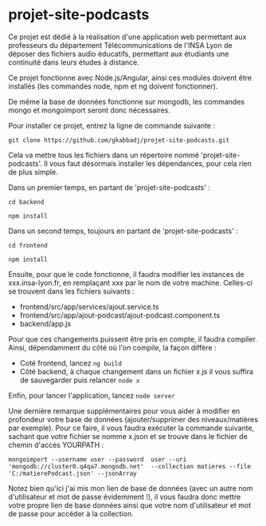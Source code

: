 # projet-site-podcasts

Ce projet est dédié à la 
réalisation d'une application 
web permettant aux professeurs 
du département Télécommunications 
de l'INSA Lyon de déposer des 
fichiers audio éducatifs, 
permettant aux étudiants 
une continuité dans leurs études à distance.

Ce projet fonctionne avec Node.js/Angular, 
ainsi ces modules doivent être 
installés (les commandes node, 
npm et ng doivent fonctionner).

De même la base de données fonctionne
sur mongodb, les commandes mongo 
et mongoimport seront donc nécessaires.

Pour installer ce projet, entrez la
ligne de commande suivante : 

`git clone https://github.com/gkabbadj/projet-site-podcasts.git` 

Cela va mettre tous les fichiers dans
un répertoire nommé 'projet-site-podcasts'. Il 
vous faut désormais installer les dépendances, pour cela
rien de plus simple. 

Dans un premier temps, en 
partant de 'projet-site-podcasts' : 

`cd backend`

`npm install` 

Dans un second temps, toujours en
partant de 'projet-site-podcasts' : 

`cd frontend` 

`npm install`

Ensuite, pour que le code fonctionne, 
il faudra modifier les instances de 
xxx.insa-lyon.fr, en remplaçant xxx par 
le nom de votre machine. Celles-ci se 
trouvent dans les fichiers suivants : 
- frontend/src/app/services/ajout.service.ts
- frontend/src/app/ajout-podcast/ajout-podcast.component.ts
- backend/app.js

Pour que ces changements puissent être pris en compte, il faudra compiler. 
Ainsi, dépendamment du côté où l'on compile, la façon diffère : 
- Coté frontend, lancez `ng build`
- Côté backend, à chaque changement dans un fichier x.js il vous 
suffira de sauvegarder puis relancer `node x`

Enfin, pour lancer l'application, lancez `node server`


Une dernière remarque supplémentaires pour vous aider à modifier en profondeur votre
base de données (ajouter/supprimer des niveaux/matières par exemple). Pour ce faire,
il vous faudra exécuter la commande suivante,
sachant que votre fichier se nomme x.json
et se trouve dans le fichier de chemin
d'accès YOURPATH :

`mongoimport --username user --password 
user --uri 'mongodb://cluster0.q4qa7.mongodb.net' 
--collection matieres --file 
'C:/matierePodcast.json' --jsonArray`

Notez bien qu'ici j'ai mis mon lien de base de données 
(avec un autre nom d'utilisateur et mot de passe évidemment !),
il vous faudra donc mettre votre propre lien 
de base données ainsi que votre nom d'utilisateur et 
mot de passe pour accéder à la collection.


